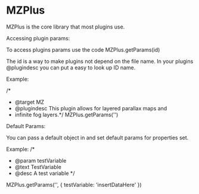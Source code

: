 # MZPlus
 MZPlus is the core library that most plugins use.
 
 Accessing plugin params: 
 
 To access plugins params use the code MZPlus.getParams(id)
 
 The id is a way to make plugins not depend on the file name. In your plugins @plugindesc you can put a easy to look up ID name. 
 
Example: 

/*
* @target MZ
* @plugindesc <PluginTest> This plugin allows for layered parallax maps and
* infinite fog layers.*/
MZPlus.getParams('<PluginTest>')

Default Params: 

You can pass a default object in and set default params for properties set.

Example: 
/*
* @param testVariable
* @text TestVariable
* @desc A test variable
*/

MZPlus.getParams('<PluginTest>', {
testVariable: 'insertDataHere'
})
